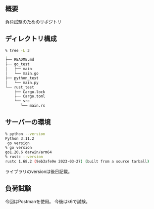 ## 概要
負荷試験のためのリポジトリ

## ディレクトリ構成

```bash 
% tree -L 3
.
├── README.md
├── go_test
│   ├── main
│   └── main.go
├── python_test
│   └── main.py
└── rust_test
    ├── Cargo.lock
    ├── Cargo.toml
    └── src
       └── main.rs
```


## サーバーの環境
```bash
% python --version                                                               
Python 3.11.2
 go version                                                                      
% go version 
go1.20.6 darwin/arm64
% rustc --version                                                                
rustc 1.68.2 (9eb3afe9e 2023-03-27) (built from a source tarball)
```

ライブラリのversionは後日記載。

## 負荷試験
今回はPostmanを使用。
今後はk6で試験。

